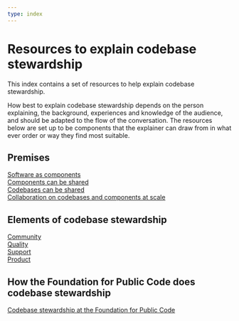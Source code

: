 ```yaml
---
type: index
---
```


# Resources to explain codebase stewardship

This index contains a set of resources to help explain codebase stewardship.

How best to explain codebase stewardship depends on the person explaining, the background, experiences and knowledge of the audience, and should be adapted to the flow of the conversation.
The resources below are set up to be components that the explainer can draw from in what ever order or way they find most suitable.

## Premises

[Software as components](components.md)  
[Components can be shared](components-shared.md)  
[Codebases can be shared](codebases-shared.md)  
[Collaboration on codebases and components at scale](codebases-scale.md)  

## Elements of codebase stewardship

[Community](codebase-community.md)  
[Quality](codebase-quality.md)  
[Support](codebase-support.md)  
[Product](codebase-product.md)  

## How the Foundation for Public Code does codebase stewardship

[Codebase stewardship at the Foundation for Public Code](codebase-stewardship.md)
